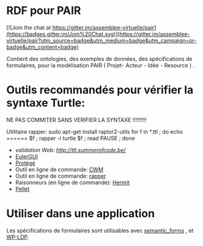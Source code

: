 RDF pour PAIR
===

[![Join the chat at https://gitter.im/assemblee-virtuelle/pair](https://badges.gitter.im/Join%20Chat.svg)](https://gitter.im/assemblee-virtuelle/pair?utm_source=badge&utm_medium=badge&utm_campaign=pr-badge&utm_content=badge)

Contient des ontologies,
des exemples de données,
des spécifications de formulaires,
pour la modélisation PAIR ( Projet- Acteur - Idée - Resource ) .


# Outils recommandés pour vérifier la syntaxe Turtle:

NE PAS COMMITER SANS VERIFIER LA SYNTAXE !!!!!!!!!

Utilitaire rapper:
    sudo apt-get install raptor2-utils
    for f in *.ttl ; do echo ====== $f ; rapper -i turtle $f ; read PAUSE ; done

- *validation Web: http://ttl.summerofcode.be/*
- [EulerGUI](http://svn.code.sf.net/p/eulergui/code/trunk/eulergui/html/documentation.html#L931)
- [Protégé](http://protege.stanford.edu/)
- Outil en ligne de commande: [CWM](http://www.w3.org/2000/10/swap/doc/CwmInstall)
- Outil en ligne de commande: [rapper](http://librdf.org/raptor/rapper.html)
- Raisonneurs (en ligne de commande): [Hermit](http://hermit-reasoner.com/download.html)
- [Pellet](http://clarkparsia.com/pellet/)

# Utiliser dans une application
Les spécifications de formulaires sont utilisables avec
[semantic\_forms](https://github.com/jmvanel/semantic_forms/blob/master/scala/forms_play/README.md)
,
et [WP-LDP](https://github.com/assemblee-virtuelle/wpldp/wiki/Installation).

